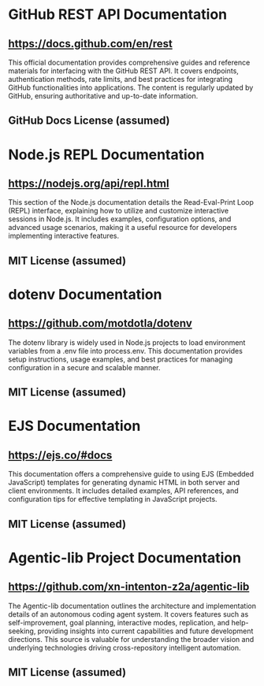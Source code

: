 # GitHub REST API Documentation
## https://docs.github.com/en/rest
This official documentation provides comprehensive guides and reference materials for interfacing with the GitHub REST API. It covers endpoints, authentication methods, rate limits, and best practices for integrating GitHub functionalities into applications. The content is regularly updated by GitHub, ensuring authoritative and up-to-date information.
## GitHub Docs License (assumed)

# Node.js REPL Documentation
## https://nodejs.org/api/repl.html
This section of the Node.js documentation details the Read-Eval-Print Loop (REPL) interface, explaining how to utilize and customize interactive sessions in Node.js. It includes examples, configuration options, and advanced usage scenarios, making it a useful resource for developers implementing interactive features.
## MIT License (assumed)

# dotenv Documentation
## https://github.com/motdotla/dotenv
The dotenv library is widely used in Node.js projects to load environment variables from a .env file into process.env. This documentation provides setup instructions, usage examples, and best practices for managing configuration in a secure and scalable manner.
## MIT License (assumed)

# EJS Documentation
## https://ejs.co/#docs
This documentation offers a comprehensive guide to using EJS (Embedded JavaScript) templates for generating dynamic HTML in both server and client environments. It includes detailed examples, API references, and configuration tips for effective templating in JavaScript projects.
## MIT License (assumed)

# Agentic-lib Project Documentation
## https://github.com/xn-intenton-z2a/agentic-lib
The Agentic-lib documentation outlines the architecture and implementation details of an autonomous coding agent system. It covers features such as self-improvement, goal planning, interactive modes, replication, and help-seeking, providing insights into current capabilities and future development directions. This source is valuable for understanding the broader vision and underlying technologies driving cross-repository intelligent automation.
## MIT License (assumed)